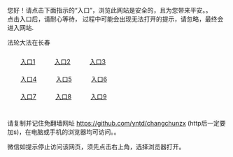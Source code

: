 您好！请点击下面指示的“入口”，浏览此网站是安全的，且为您带来平安。。 <br/>
点击入口后，请耐心等待， 过程中可能会出现无法打开的提示，请忽略，最终会进入网站. </br>

法轮大法在长春<br/>
<div style="padding:10px"><a style="margin:20px" target="_blank" href="https://d2yxtgwrdmhhyd.cloudfront.net/2Qpsp?ubzrxt" id="ccLink1" rel="nofollow">入口1</a> <a target="_blank" style="margin:20px" href="https://d1rax2bahlcmo6.cloudfront.net/2Qpsp?ryctj" id="ccLink2" rel="nofollow">入口2</a> <a style="margin:20px" target="_blank" href="https://dpkat1bj1ct8p.cloudfront.net/2Qpsp?ubwlhzkk" id="ccLink3" rel="nofollow">入口3</a></div>

<div style="padding:10px" ><a style="margin:20px" target="_blank" href="https://d2yxtgwrdmhhyd.cloudfront.net/2Qpsp?ubzrxt" id="ccLink4" rel="nofollow">入口4</a> <a style="margin:20px" href="https://d1rax2bahlcmo6.cloudfront.net/2Qpsp?ryctj" target="_blank" id="ccLink5" rel="nofollow">入口5</a> <a style="margin:20px" href="https://dpkat1bj1ct8p.cloudfront.net/2Qpsp?ubwlhzkk" target="_blank" id="ccLink6" rel="nofollow">入口6</a></div>

<div style="padding:10px"><a style="margin:20px" target="_blank" href="https://d2yxtgwrdmhhyd.cloudfront.net/2Qpsp?ubzrxt" id="ccLink7" rel="nofollow">入口7</a> <a style="margin:20px" href="https://d1rax2bahlcmo6.cloudfront.net/2Qpsp?ryctj" target="_blank" id="ccLink8" rel="nofollow">入口8</a> <a style="margin:20px" target="_blank" href="https://dpkat1bj1ct8p.cloudfront.net/2Qpsp?ubwlhzkk" id="ccLink9" rel="nofollow">入口9</a></div>

<br/>



请复制并记住免翻墙网址 https://github.com/yntd/changchunzx (http后一定要加s)，在电脑或手机的浏览器均可访问。。<br/>

微信如提示停止访问该网页，须先点击右上角，选择浏览器打开。
